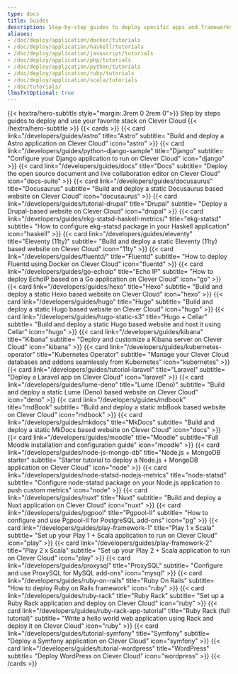 ```yaml
---
type: docs
title: Guides
description: Step-by-step guides to deploy specific apps and frameworks on Clever Cloud with detailed tutorials and configuration examples
aliases:
- /doc/deploy/application/docker/tutorials
- /doc/deploy/application/haskell/tutorials
- /doc/deploy/application/javascript/tutorials
- /doc/deploy/application/php/tutorials
- /doc/deploy/application/python/tutorials
- /doc/deploy/application/ruby/tutorials
- /doc/deploy/application/scala/tutorials
- /doc/tutorials/
llmsTxtOptional: true
---
```


{{< hextra/hero-subtitle style="margin:.3rem 0 2rem 0">}}
  Step by steps guides to deploy and use your favorite stack on Clever Cloud
{{< /hextra/hero-subtitle >}}
{{< cards >}}
  {{< card link="/developers/guides/astro" title="Astro" subtitle= "Build and deploy a Astro application on Clever Cloud" icon="astro" >}}
  {{< card link="/developers/guides/python-django-sample" title="Django" subtitle= "Configure your Django application to run on Clever Cloud" icon="django" >}}
  {{< card link="/developers/guides/docs" title="Docs" subtitle= "Deploy the open source document and live collaboration editor on Clever Cloud" icon="docs-suite" >}}
  {{< card link="/developers/guides/docusaurus" title="Docusaurus" subtitle= "Build and deploy a static Docusaurus based website on Clever Cloud" icon="docusaurus" >}}
  {{< card link="/developers/guides/tutorial-drupal" title="Drupal" subtitle= "Deploy a Drupal-based website on Clever Cloud" icon="drupal" >}}
  {{< card link="/developers/guides/ekg-statsd-haskell-metrics/" title="ekg-statsd" subtitle= "How to configure ekg-statsd package in your Haskell application" icon="haskell" >}}
  {{< card link="/developers/guides/eleventy" title="Eleventy (11ty)" subtitle= "Build and deploy a static Eleventy (11ty) based website on Clever Cloud" icon="11ty" >}}
  {{< card link="/developers/guides/fluentd/" title="Fluentd" subtitle= "How to deploy Fluentd using Docker on Clever Cloud" icon="fluentd" >}}
  {{< card link="/developers/guides/go-echoip" title="Echo IP" subtitle= "How to deploy EchoIP based on a Go application on Clever Cloud" icon="go" >}}
  {{< card link="/developers/guides/hexo" title="Hexo" subtitle= "Build and deploy a static Hexo based website on Clever Cloud" icon="hexo" >}}
  {{< card link="/developers/guides/hugo" title="Hugo" subtitle= "Build and deploy a static Hugo based website on Clever Cloud" icon="hugo" >}}
  {{< card link="/developers/guides/hugo-static-s3" title="Hugo + Cellar" subtitle= "Build and deploy a static Hugo based website and host it using Cellar" icon="hugo" >}}
  {{< card link="/developers/guides/kibana" title="Kibana" subtitle= "Deploy and customize a Kibana server on Clever Cloud" icon="kibana" >}}
  {{< card link="/developers/guides/kubernetes-operator" title="Kubernetes Operator" subtitle= "Manage your Clever Cloud databases and addons seamlessly from Kubernetes" icon="kubernetes" >}}
  {{< card link="/developers/guides/tutorial-laravel" title="Laravel" subtitle= "Deploy a Laravel app on Clever Cloud" icon="laravel" >}}
  {{< card link="/developers/guides/lume-deno" title="Lume (Deno)" subtitle= "Build and deploy a static Lume (Deno) based website on Clever Cloud" icon="deno" >}}
  {{< card link="/developers/guides/mdbook" title="mdBook" subtitle= "Build and deploy a static mbBook based website on Clever Cloud" icon="mdbook" >}}
  {{< card link="/developers/guides/mkdocs" title="MkDocs" subtitle= "Build and deploy a static MkDocs based website on Clever Cloud" icon="docs" >}}
  {{< card link="/developers/guides/moodle" title="Moodle" subtitle="Full Moodle installation and configuration guide" icon="moodle" >}}
  {{< card link="/developers/guides/node-js-mongo-db" title="Node.js + MongoDB starter" subtitle= "Starter tutorial to deploy a Node.js + MongoDB application on Clever Cloud" icon="node" >}}
  {{< card link="/developers/guides/node-statsd-nodejs-metrics" title="node-statsd" subtitle= "Configure node-statsd package on your Node.js application to push custom metrics" icon="node" >}}
  {{< card link="/developers/guides/nuxt" title="Nuxt" subtitle= "Build and deploy a Nuxt application on Clever Cloud" icon="nuxt" >}}
  {{< card link="/developers/guides/pgpool" title="Pgpool-II" subtitle= "How to configure and use Pgpool-II for PostgreSQL add-ons" icon="pg" >}}
  {{< card link="/developers/guides/play-framework-1" title="Play 1 x Scala" subtitle= "Set up your Play 1 + Scala application to run on Clever Cloud" icon="play" >}}
  {{< card link="/developers/guides/play-framework-2" title="Play 2 x Scala" subtitle= "Set up your Play 2 + Scala application to run on Clever Cloud" icon="play" >}}
  {{< card link="/developers/guides/proxysql" title="ProxySQL" subtitle= "Configure and use ProxySQL for MySQL add-ons" icon="mysql" >}}
  {{< card link="/developers/guides/ruby-on-rails" title="Ruby On Rails" subtitle= "How to deploy Ruby on Rails framework" icon="ruby" >}}
  {{< card link="/developers/guides/ruby-rack" title="Ruby Rack" subtitle= "Set up a Ruby Rack application and deploy on Clever Cloud" icon="ruby" >}}
  {{< card link="/developers/guides/ruby-rack-app-tutorial" title="Ruby Rack (full tutorial)" subtitle= "Write a hello world web application using Rack and deploy it on Clever Cloud" icon="ruby" >}}
  {{< card link="/developers/guides/tutorial-symfony" title="Symfony" subtitle= "Deploy a Symfony application on Clever Cloud" icon="symfony" >}}
  {{< card link="/developers/guides/tutorial-wordpress" title="WordPress" subtitle= "Deploy WordPress on Clever Cloud" icon="wordpress" >}}
{{< /cards >}}

